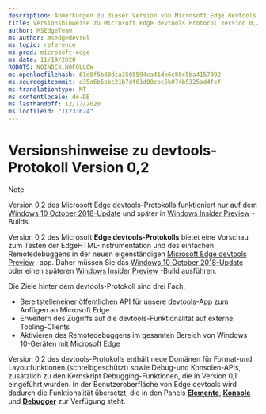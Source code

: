 ```yaml
---
description: Anmerkungen zu dieser Version von Microsoft Edge devtools Protocol, Version 0,2
title: Versionshinweise zu Microsoft Edge devtools Protocol Version 0,2
author: MSEdgeTeam
ms.author: msedgedevrel
ms.topic: reference
ms.prod: microsoft-edge
ms.date: 11/19/2020
ROBOTS: NOINDEX,NOFOLLOW
ms.openlocfilehash: 61d8f5b00dca3505594ca41db6c80c5ba4157092
ms.sourcegitcommit: a35a6b5bbc21b7df61d08cbc6b074b5325ad4fef
ms.translationtype: MT
ms.contentlocale: de-DE
ms.lasthandoff: 12/17/2020
ms.locfileid: "11233624"
---
```

# Versionshinweise zu devtools-Protokoll Version 0,2

> [!NOTE]
> Version 0,2 des Microsoft Edge devtools-Protokolls funktioniert nur auf dem [Windows 10 October 2018-Update](/windows/uwp/whats-new/windows-10-build-17763) und später in [Windows Insider Preview](https://insider.windows.com/getting-started/) -Builds.

Version 0,2 des Microsoft **Edge devtools-Protokolls** bietet eine Vorschau zum Testen der EdgeHTML-Instrumentation und des einfachen Remotedebuggens in der neuen eigenständigen [Microsoft Edge devtools Preview](https://www.microsoft.com/store/p/microsoft-edge-devtools-preview/9mzbfrmz0mnj?activetab=pivot%3aoverviewtab) -app. Daher müssen Sie das [Windows 10 October 2018-Update](/windows/uwp/whats-new/windows-10-build-17763) oder einen späteren [Windows Insider Preview](https://insider.windows.com/getting-started/) -Build ausführen.

Die Ziele hinter dem devtools-Protokoll sind drei Fach:

 - Bereitstelleneiner öffentlichen API für unsere devtools-App zum Anfügen an Microsoft Edge
 - Erweitern des Zugriffs auf die devtools-Funktionalität auf externe Tooling-Clients
 - Aktivieren des Remotedebuggens im gesamten Bereich von Windows 10-Geräten mit Microsoft Edge 

Version 0,2 des devtools-Protokolls enthält neue Domänen für Format-und Layoutfunktionen (schreibgeschützt) sowie Debug-und Konsolen-APIs, zusätzlich zu den Kernskript Debugging-Funktionen, die in Version 0,1 eingeführt wurden. In der Benutzeroberfläche von Edge devtools wird dadurch die Funktionalität übersetzt, die in den Panels [**Elemente**](../../devtools-guide/elements.md), [**Konsole**](../../devtools-guide/console.md) und [**Debugger**](../../devtools-guide/debugger.md)  zur Verfügung steht.
